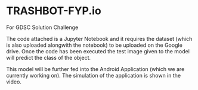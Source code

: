 # TRASHBOT-FYP.io
For GDSC Solution Challenge

The code attached is a Jupyter Notebook and it requires the dataset (which is also uploaded alongwith the notebook) to be uploaded on the Google drive.
Once the code has been executed the test image given to the model will predict the class of the object.

This model will be further fed into the Android Application (which we are currently working on). The simulation of the application is shown in the video.
